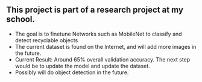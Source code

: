 ## This project is part of a research project at my school.

- The goal is to finetune Networks such as MobileNet to classify and detect recyclable objects
- The current dataset is found on the Internet, and will add more images in the future.
- Current Result: Around 65% overall validation accuracy. The next step would be to update the model and update the dataset.
- Possibly will do object detection in the future. 